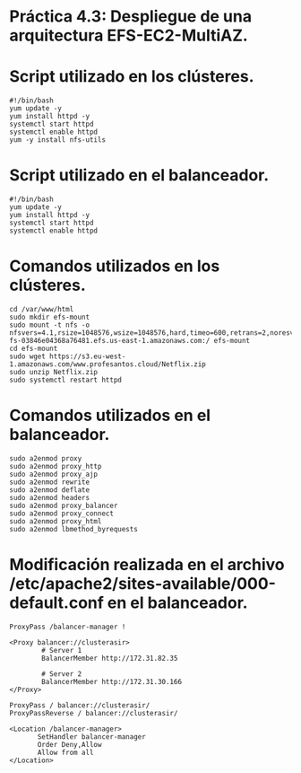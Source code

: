 # Práctica 4.3: Despliegue de una arquitectura EFS-EC2-MultiAZ.

# Script utilizado en los clústeres.

```
#!/bin/bash
yum update -y
yum install httpd -y
systemctl start httpd
systemctl enable httpd
yum -y install nfs-utils
```

# Script utilizado en el balanceador.

```
#!/bin/bash
yum update -y
yum install httpd -y
systemctl start httpd
systemctl enable httpd
```

# Comandos utilizados en los clústeres.

```
cd /var/www/html
sudo mkdir efs-mount
sudo mount -t nfs -o nfsvers=4.1,rsize=1048576,wsize=1048576,hard,timeo=600,retrans=2,noresvport fs-03846e04368a76481.efs.us-east-1.amazonaws.com:/ efs-mount
cd efs-mount
sudo wget https://s3.eu-west-1.amazonaws.com/www.profesantos.cloud/Netflix.zip
sudo unzip Netflix.zip
sudo systemctl restart httpd
```

# Comandos utilizados en el balanceador.

```
sudo a2enmod proxy
sudo a2enmod proxy_http
sudo a2enmod proxy_ajp
sudo a2enmod rewrite
sudo a2enmod deflate
sudo a2enmod headers
sudo a2enmod proxy_balancer
sudo a2enmod proxy_connect
sudo a2enmod proxy_html
sudo a2enmod lbmethod_byrequests
```

# Modificación realizada en el archivo /etc/apache2/sites-available/000-default.conf en el balanceador.

```
ProxyPass /balancer-manager !

<Proxy balancer://clusterasir>
        # Server 1
        BalancerMember http://172.31.82.35

        # Server 2
        BalancerMember http://172.31.30.166
</Proxy>

ProxyPass / balancer://clusterasir/
ProxyPassReverse / balancer://clusterasir/

<Location /balancer-manager>
       SetHandler balancer-manager
       Order Deny,Allow
       Allow from all
</Location>
```
